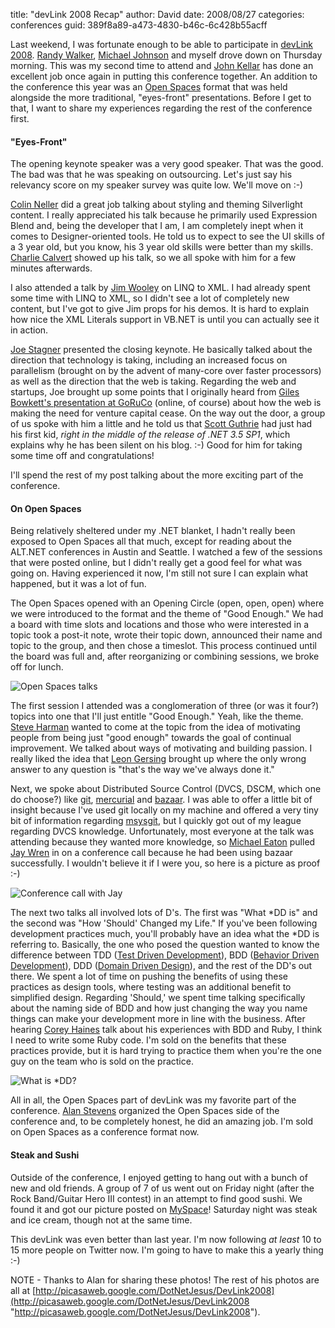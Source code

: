 
title: "devLink 2008 Recap"
author: David
date: 2008/08/27
categories: conferences
guid: 389f8a89-a473-4830-b46c-6c428b55acff

Last weekend, I was fortunate enough to be able to participate in [devLink 2008](http://devlink.net). [Randy Walker](http://www.mysoftwarestartup.com/), [Michael Johnson](http://michaelcodes.net/) and myself drove down on Thursday morning. This was my second time to attend and [John Kellar](http://www.anvilsystems.com/Blog/tabid/114/Default.aspx) has done an excellent job once again in putting this conference together. An addition to the conference this year was an [Open Spaces](http:/en.wikipedia.org/wiki/Open_Space_Technology) format that was held alongside the more traditional, "eyes-front" presentations. Before I get to that, I want to share my experiences regarding the rest of the conference first. 

#### "Eyes-Front"

The opening keynote speaker was a very good speaker. That was the good. The bad was that he was speaking on outsourcing. Let's just say his relevancy score on my speaker survey was quite low. We'll move on :-) 

[Colin Neller](http://www.colinneller.com/blog/) did a great job talking about styling and theming Silverlight content. I really appreciated his talk because he primarily used Expression Blend and, being the developer that I am, I am completely inept when it comes to Designer-oriented tools. He told us to expect to see the UI skills of a 3 year old, but you know, his 3 year old skills were better than my skills. [Charlie Calvert](http://blogs.msdn.com/charlie/) showed up his talk, so we all spoke with him for a few minutes afterwards. 

I also attended a talk by [Jim Wooley](http://www.thinqlinq.com/) on LINQ to XML. I had already spent some time with LINQ to XML, so I didn't see a lot of completely new content, but I've got to give Jim props for his demos. It is hard to explain how nice the XML Literals support in VB.NET is until you can actually see it in action. 

[Joe Stagner](http://www.misfitgeek.com/) presented the closing keynote. He basically talked about the direction that technology is taking, including an increased focus on parallelism (brought on by the advent of many-core over faster processors) as well as the direction that the web is taking. Regarding the web and startups, Joe brought up some points that I originally heard from [Giles Bowkett's presentation at GoRuCo](http://goruco2008.confreaks.com/02_bowkett.html) (online, of course) about how the web is making the need for venture capital cease. On the way out the door, a group of us spoke with him a little and he told us that [Scott Guthrie](http://weblogs.asp.net/scottgu) had just had his first kid, *right in the middle of the release of .NET 3.5 SP1*, which explains why he has been silent on his blog. :-) Good for him for taking some time off and congratulations! 

I'll spend the rest of my post talking about the more exciting part of the conference.

#### On Open Spaces

Being relatively sheltered under my .NET blanket, I hadn't really been exposed to Open Spaces all that much, except for reading about the ALT.NET conferences in Austin and Seattle. I watched a few of the sessions that were posted online, but I didn't really get a good feel for what was going on. Having experienced it now, I'm still not sure I can explain what happened, but it was a lot of fun. 

The Open Spaces opened with an Opening Circle (open, open, open) where we were introduced to the format and the theme of "Good Enough." We had a board with time slots and locations and those who were interested in a topic took a post-it note, wrote their topic down, announced their name and topic to the group, and then chose a timeslot. This process continued until the board was full and, after reorganizing or combining sessions, we broke off for lunch. 

![Open Spaces talks](http://www.mohundro.com/blog/content/binary/WindowsLiveWriter/devLink2008Recap_E937/image4.png)

The first session I attended was a conglomeration of three (or was it four?) topics into one that I'll just entitle "Good Enough." Yeah, like the theme. [Steve Harman](http://stevenharman.net/) wanted to come at the topic from the idea of motivating people from being just "good enough" towards the goal of continual improvement. We talked about ways of motivating and building passion. I really liked the idea that [Leon Gersing](http://www.fallenrogue.com/) brought up where the only wrong answer to any question is "that's the way we've always done it." 

Next, we spoke about Distributed Source Control (DVCS, DSCM, which one do choose?) like [git](http://git.or.cz/), [mercurial](http://www.selenic.com/mercurial/wiki/) and [bazaar](http://bazaar-vcs.org/). I was able to offer a little bit of insight because I've used git locally on my machine and offered a very tiny bit of information regarding [msysgit](http://code.google.com/p/msysgit/), but I quickly got out of my league regarding DVCS knowledge. Unfortunately, most everyone at the talk was attending because they wanted more knowledge, so [Michael Eaton](http://michaeleatonconsulting.com/blog/) pulled [Jay Wren](http://jrwren.wrenfam.com/blog/) in on a conference call because he had been using bazaar successfully. I wouldn't believe it if I were you, so here is a picture as proof :-) 

![Conference call with Jay](http://www.mohundro.com/blog/content/binary/WindowsLiveWriter/devLink2008Recap_E937/image_7.png)

The next two talks all involved lots of D's. The first was "What \*DD is" and the second was "How 'Should' Changed my Life." If you've been following development practices much, you'll probably have an idea what the \*DD is referring to. Basically, the one who posed the question wanted to know the difference between TDD ([Test Driven Development](http://en.wikipedia.org/wiki/Test-driven_development)), BDD ([Behavior Driven Development](http://en.wikipedia.org/wiki/Behavior_Driven_Development)), DDD ([Domain Driven Design](http://en.wikipedia.org/wiki/Domain_driven_design)), and the rest of the DD's out there. We spent a lot of time on pushing the benefits of using these practices as design tools, where testing was an additional benefit to simplified design. Regarding 'Should,' we spent time talking specifically about the naming side of BDD and how just changing the way you name things can make your development more in line with the business. After hearing [Corey Haines](http://www.coreyhaines.com/coreysramblings/) talk about his experiences with BDD and Ruby, I think I need to write some Ruby code. I'm sold on the benefits that these practices provide, but it is hard trying to practice them when you're the one guy on the team who is sold on the practice. 

![What is *DD?](http://www.mohundro.com/blog/content/binary/WindowsLiveWriter/devLink2008Recap_E937/image8.png)

All in all, the Open Spaces part of devLink was my favorite part of the conference. [Alan Stevens](http://netcave.org/) organized the Open Spaces side of the conference and, to be completely honest, he did an amazing job. I'm sold on Open Spaces as a conference format now.

#### Steak and Sushi

Outside of the conference, I enjoyed getting to hang out with a bunch of new and old friends. A group of 7 of us went out on Friday night (after the Rock Band/Guitar Hero III contest) in an attempt to find good sushi. We found it and got our picture posted on [MySpace](http://www.myspace.com/ayasushi)! Saturday night was steak and ice cream, though not at the same time. 

This devLink was even better than last year. I'm now following *at least* 10 to 15 more people on Twitter now. I'm going to have to make this a yearly thing :-) 

NOTE - Thanks to Alan for sharing these photos! The rest of his photos are all at [http://picasaweb.google.com/DotNetJesus/DevLink2008](http://picasaweb.google.com/DotNetJesus/DevLink2008 "http://picasaweb.google.com/DotNetJesus/DevLink2008"). 

